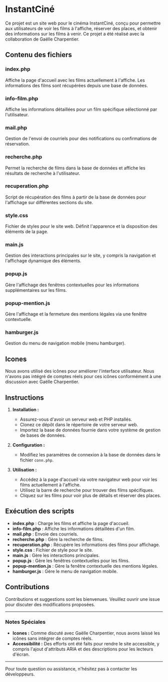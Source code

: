 # InstantCiné

Ce projet est un site web pour le cinéma InstantCiné, conçu pour permettre aux utilisateurs de voir les films à l'affiche, réserver des places, et obtenir des informations sur les films à venir. Ce projet a été réalisé avec la collaboration de Gaëlle Charpentier.

## Contenu des fichiers

### index.php
Affiche la page d'accueil avec les films actuellement à l'affiche. Les informations des films sont récupérées depuis une base de données.

### info-film.php
Affiche les informations détaillées pour un film spécifique sélectionné par l'utilisateur.

### mail.php
Gestion de l'envoi de courriels pour des notifications ou confirmations de réservation.

### recherche.php
Permet la recherche de films dans la base de données et affiche les résultats de recherche à l'utilisateur.

### recuperation.php
Script de récupération des films à partir de la base de données pour l'affichage sur différentes sections du site.

### style.css
Fichier de styles pour le site web. Définit l'apparence et la disposition des éléments de la page.

### main.js
Gestion des interactions principales sur le site, y compris la navigation et l'affichage dynamique des éléments.

### popup.js
Gère l'affichage des fenêtres contextuelles pour les informations supplémentaires sur les films.

### popup-mention.js
Gère l'affichage et la fermeture des mentions légales via une fenêtre contextuelle.

### hamburger.js
Gestion du menu de navigation mobile (menu hamburger).

## Icones

Nous avons utilisé des icônes pour améliorer l'interface utilisateur. Nous n'avons pas intégré de comptes réels pour ces icônes conformément à une discussion avec Gaëlle Charpentier.

## Instructions

1. **Installation :**
   - Assurez-vous d'avoir un serveur web et PHP installés.
   - Clonez ce dépôt dans le répertoire de votre serveur web.
   - Importez la base de données fournie dans votre système de gestion de bases de données.

2. **Configuration :**
   - Modifiez les paramètres de connexion à la base de données dans le fichier `conn.php`.

3. **Utilisation :**
   - Accédez à la page d'accueil via votre navigateur web pour voir les films actuellement à l'affiche.
   - Utilisez la barre de recherche pour trouver des films spécifiques.
   - Cliquez sur les films pour voir plus de détails et réserver des places.

## Exécution des scripts

- **index.php** : Charge les films et affiche la page d'accueil.
- **info-film.php** : Affiche les informations détaillées d'un film.
- **mail.php** : Envoie des courriels.
- **recherche.php** : Gère la recherche de films.
- **recuperation.php** : Récupère les informations des films pour affichage.
- **style.css** : Fichier de style pour le site.
- **main.js** : Gère les interactions principales.
- **popup.js** : Gère les fenêtres contextuelles pour les films.
- **popup-mention.js** : Gère la fenêtre contextuelle des mentions légales.
- **hamburger.js** : Gère le menu de navigation mobile.

## Contributions

Contributions et suggestions sont les bienvenues. Veuillez ouvrir une issue pour discuter des modifications proposées.

---

### Notes Spéciales

- **Icones :** Comme discuté avec Gaëlle Charpentier, nous avons laissé les icônes sans intégrer de comptes réels.
- **Accessibilité :** Des efforts ont été faits pour rendre le site accessible, y compris l'ajout d'attributs ARIA et des descriptions pour les lecteurs d'écran.

---

Pour toute question ou assistance, n'hésitez pas à contacter les développeurs.
